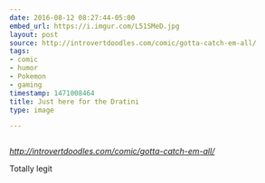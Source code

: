 ```yaml
---
date: 2016-08-12 08:27:44-05:00
embed_url: https://i.imgur.com/L51SMeD.jpg
layout: post
source: http://introvertdoodles.com/comic/gotta-catch-em-all/
tags:
- comic
- humor
- Pokemon
- gaming
timestamp: 1471008464
title: Just here for the Dratini
type: image

---
```

<img src="https://i.imgur.com/L51SMeD.jpg" alt="" />

<cite>http://introvertdoodles.com/comic/gotta-catch-em-all/</cite>

Totally legit